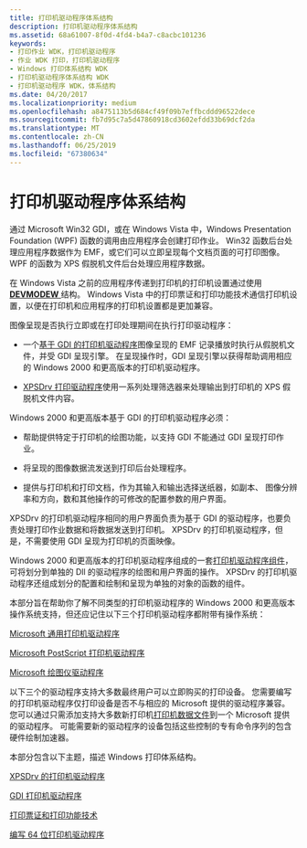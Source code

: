 ```yaml
---
title: 打印机驱动程序体系结构
description: 打印机驱动程序体系结构
ms.assetid: 68a61007-8f0d-4fd4-b4a7-c8acbc101236
keywords:
- 打印作业 WDK，打印机驱动程序
- 作业 WDK 打印，打印机驱动程序
- Windows 打印体系结构 WDK
- 打印机驱动程序体系结构 WDK
- 打印机驱动程序 WDK，体系结构
ms.date: 04/20/2017
ms.localizationpriority: medium
ms.openlocfilehash: a8475113b5d684cf49f09b7effbcddd96522dece
ms.sourcegitcommit: fb7d95c7a5d47860918cd3602efdd33b69dcf2da
ms.translationtype: MT
ms.contentlocale: zh-CN
ms.lasthandoff: 06/25/2019
ms.locfileid: "67380634"
---
```

# <a name="printer-driver-architecture"></a>打印机驱动程序体系结构





通过 Microsoft Win32 GDI，或在 Windows Vista 中，Windows Presentation Foundation (WPF) 函数的调用由应用程序会创建打印作业。 Win32 函数后台处理应用程序数据作为 EMF，或它们可以立即呈现每个文档页面的可打印图像。 WPF 的函数为 XPS 假脱机文件后台处理应用程序数据。

在 Windows Vista 之前的应用程序传递到打印机的打印机设置通过使用[ **DEVMODEW** ](https://docs.microsoft.com/windows/desktop/api/wingdi/ns-wingdi-_devicemodew)结构。 Windows Vista 中的打印票证和打印功能技术通信打印机设置，以便在打印机和应用程序的打印机设置都是更加兼容。

图像呈现是否执行立即或在打印处理期间在执行打印驱动程序：

-   一个[基于 GDI 的打印机驱动程序](gdi-printer-drivers.md)图像呈现的 EMF 记录播放时执行从假脱机文件，并受 GDI 呈现引擎。 在呈现操作时，GDI 呈现引擎以获得帮助调用相应的 Windows 2000 和更高版本的打印机驱动程序。

-   [XPSDrv 打印驱动程序](xpsdrv-printer-drivers.md)使用一系列处理筛选器来处理输出到打印机的 XPS 假脱机文件内容。

Windows 2000 和更高版本基于 GDI 的打印机驱动程序必须：

-   帮助提供特定于打印机的绘图功能，以支持 GDI 不能通过 GDI 呈现打印作业。

-   将呈现的图像数据流发送到打印后台处理程序。

-   提供与打印机和打印文档，作为其输入和输出选择送纸器，如副本、 图像分辨率和方向，数和其他操作的可修改的配置参数的用户界面。

XPSDrv 的打印机驱动程序相同的用户界面负责为基于 GDI 的驱动程序，也要负责处理打印作业数据和将数据发送到打印机。 XPSDrv 的打印机驱动程序，但是，不需要使用 GDI 呈现为打印机的页面映像。

Windows 2000 和更高版本的打印机驱动程序组成的一套[打印机驱动程序组件](gdi-printer-drivers.md)，可将划分到单独的 Dll 的驱动程序的绘图和用户界面的操作。 XPSDrv 的打印机驱动程序还组成划分的配置和绘制和呈现为单独的对象的函数的组件。

本部分旨在帮助你了解不同类型的打印机驱动程序的 Windows 2000 和更高版本操作系统支持，但还应记住以下三个打印机驱动程序都附带有操作系统：

[Microsoft 通用打印机驱动程序](microsoft-universal-printer-driver.md)

[Microsoft PostScript 打印机驱动程序](microsoft-postscript-printer-driver.md)

[Microsoft 绘图仪驱动程序](microsoft-plotter-driver.md)

以下三个的驱动程序支持大多数最终用户可以立即购买的打印设备。 您需要编写的打印机驱动程序仅打印设备是否不与相应的 Microsoft 提供的驱动程序兼容。 您可以通过只需添加支持大多数新打印机[打印机数据文件](printer-data-files.md)到一个 Microsoft 提供的驱动程序。 可能需要新的驱动程序的设备包括这些控制的专有命令序列的包含硬件绘制加速器。

本部分包含以下主题，描述 Windows 打印体系结构。

[XPSDrv 的打印机驱动程序](xpsdrv-printer-drivers.md)

[GDI 打印机驱动程序](gdi-printer-drivers.md)

[打印票证和打印功能技术](print-ticket-and-print-capabilities-technologies.md)

[编写 64 位打印机驱动程序](writing-64-bit-printer-drivers.md)

 

 




